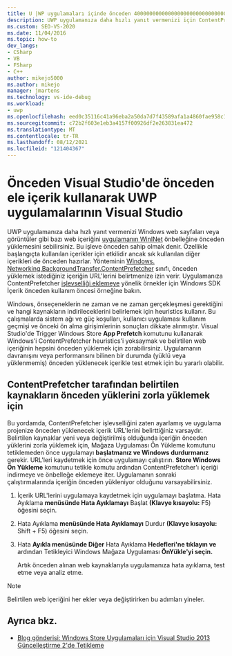 ```yaml
---
title: U |WP uygulamaları içinde önceden 40000000000000000000000000000000000000000000 Microsoft Docs
description: UWP uygulamanıza daha hızlı yanıt vermenizi için ContentPrefetcher'i kullanarak web içeriğini Windows için istekte bulundurabilirsiniz.
ms.custom: SEO-VS-2020
ms.date: 11/04/2016
ms.topic: how-to
dev_langs:
- CSharp
- VB
- FSharp
- C++
author: mikejo5000
ms.author: mikejo
manager: jmartens
ms.technology: vs-ide-debug
ms.workload:
- uwp
ms.openlocfilehash: eed0c35116c41a96eba2a50da7d7f43589afa1a4860fae958c1349c865343fc1
ms.sourcegitcommit: c72b2f603e1eb3a4157f00926df2e263831ea472
ms.translationtype: MT
ms.contentlocale: tr-TR
ms.lasthandoff: 08/12/2021
ms.locfileid: "121404367"
---
```

# <a name="debug-uwp-apps-using-prefetched-content-in-visual-studio"></a>Önceden Visual Studio'de önceden ele içerik kullanarak UWP uygulamalarının Visual Studio

 UWP uygulamanıza daha hızlı yanıt vermenizi Windows web sayfaları veya görüntüler gibi bazı web içeriğini [uygulamanın WinINet](/windows/desktop/WinInet/about-wininet) önbelleğine önceden yüklemesini sebilirsiniz. Bu işleve önceden sahip olmak denir. Özellikle başlangıçta kullanılan içerikler için etkilidir ancak sık kullanılan diğer içerikleri de önceden hazırlar. Yönteminin [Windows. Networking.BackgroundTransfer.ContentPrefetcher](/uwp/api/Windows.Networking.BackgroundTransfer.ContentPrefetcher) sınıfı, önceden yüklemek istediğiniz içeriğin URL'lerini belirtmenize izin verir. Uygulamanıza ContentPrefetcher [işlevselliği eklemeye](https://code.msdn.microsoft.com/windowsapps/ContentPrefetcher-Sample-432c8309) yönelik örnekler için Windows SDK İçerik önceden kullanım öncesi örneğine bakın.

 Windows, önseçeneklerin ne zaman ve ne zaman gerçekleşmesi gerektiğini ve hangi kaynakların indirileceklerini belirlemek için heuristics kullanır. Bu çalışmalarda sistem ağı ve güç koşulları, kullanıcı uygulaması kullanım geçmişi ve önceki ön alma girişimlerinin sonuçları dikkate alınmıştır. Visual Studio'de Trigger Windows Store **App Prefetch** komutunu kullanarak Windows'i ContentPrefetcher heuristics'i yoksaymak ve belirtilen web içeriğinin hepsini önceden yüklemek için zorabilirsiniz. Uygulamanın davranışını veya performansını bilinen bir durumda (yüklü veya yüklenmemiş) önceden yüklenecek içerikle test etmek için bu yararlı olabilir.

## <a name="to-force-preloading-of-contentprefetcher-specified-resources"></a>ContentPrefetcher tarafından belirtilen kaynakların önceden yüklerini zorla yüklemek için
 Bu yordamda, ContentPrefetcher işlevselliğini zaten ayarlamış ve uygulama projenize önceden yüklenecek içerik URL'lerini belirttiğiniz varsaydır. Belirtilen kaynaklar yeni veya değiştirilmiş olduğunda içeriğin önceden yüklerini zorla yüklemek için, Mağaza Uygulaması Ön Yükleme komutunu tetiklemeden önce uygulamayı **başlatmanız ve Windows durdurmanız** gerekir. URL'leri kaydetmek için önce uygulamayı çalıştırın. **Store Windows Ön Yükleme** komutunu tetikle komutu ardından ContentPrefetcher'ı içeriği indirmeye ve önbelleğe eklemeye iter. Uygulamanın sonraki çalıştırmalarında içeriğin önceden yükleniyor olduğunu varsayabilirsiniz.

1. İçerik URL'lerini uygulamaya kaydetmek için uygulamayı başlatma. Hata Ayıklama **menüsünde Hata Ayıklamayı** Başlat **(Klavye kısayolu:** F5) öğesini seçin.

2. Hata Ayıklama **menüsünde Hata Ayıklamayı** Durdur **(Klavye kısayolu:** Shift + F5) öğesini seçin.

3. Hata **Ayıkla menüsünde Diğer** Hata Ayıklama **Hedefleri'ne tıklayın ve** ardından Tetikleyici Windows Mağaza Uygulaması **ÖnYükle'yi seçin.**

   Artık önceden alınan web kaynaklarıyla uygulamanıza hata ayıklama, test etme veya analiz etme.

> [!NOTE]
> Belirtilen web içeriğini her ekler veya değiştirirken bu adımları yineler.

## <a name="see-also"></a>Ayrıca bkz.
- [Blog gönderisi: Windows Store Uygulamaları için Visual Studio 2013 Güncelleştirme 2'de Tetikleme](https://devblogs.microsoft.com/devops/triggering-prefetch-for-windows-store-apps-in-visual-studio-2013-update-2/)